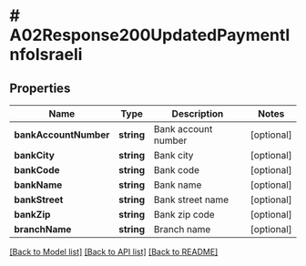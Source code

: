 # # A02Response200UpdatedPaymentInfoIsraeli

## Properties

Name | Type | Description | Notes
------------ | ------------- | ------------- | -------------
**bankAccountNumber** | **string** | Bank account number | [optional]
**bankCity** | **string** | Bank city | [optional]
**bankCode** | **string** | Bank code | [optional]
**bankName** | **string** | Bank name | [optional]
**bankStreet** | **string** | Bank street name | [optional]
**bankZip** | **string** | Bank zip code | [optional]
**branchName** | **string** | Branch name | [optional]

[[Back to Model list]](../../README.md#models) [[Back to API list]](../../README.md#endpoints) [[Back to README]](../../README.md)
